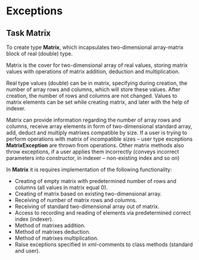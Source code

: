 # Exceptions

## Task Matrix
To create type **Matrix**, which incapsulates two-dimensional array-matrix block of real (double) type. 

Matrix is the cover for two-dimensional array of real values, storing matrix values with operations of matrix addition, deduction and multiplication.  

Real type values (double) can be in matrix, specifying during creation, the number of array rows and columns, which will store these values. After creation, the number of rows and columns are not changed. Values to matrix elements can be set while creating matrix, and later with the help of indexer.   

Matrix can provide information regarding the number of array rows and columns, receive array elements in form of two-dimensional standard array, add, deduct and multiply matrixes compatible by size. If a user is trying to perform operations with matrix of incompatible sizes – user type exceptions **MatrixException** are thrown from operations. Other matrix methods also throw exceptions, if a user applies them incorrectly (conveys incorrect parameters into constructor, in indexer – non-existing index and so on)

In **Matrix** it is requires implementation of the following functionality:

- Creating of empty matrix with predetermined number of rows and columns (all values in matrix equal 0). 
- Creating of matrix based on existing two-dimensional array. 
- Receiving of number of matrix rows and columns. 
- Receiving of standard two-dimensional array out of matrix. 
- Access to recording and reading of elements via predetermined correct index (indexer). 
- Method of matrixes addition. 
- Method of matrixes deduction. 
- Method of matrixes multiplication.
- Raise exceptions specified in xml-comments to class methods (standard and user).
